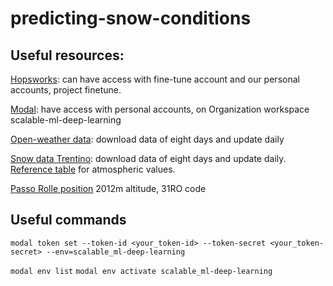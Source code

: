 # predicting-snow-conditions

## Useful resources:
[Hopsworks](https://www.hopsworks.ai/): can have access with fine-tune account and our personal accounts, project finetune.

[Modal](https://modal.com/): have access with personal accounts, on Organization workspace scalable-ml-deep-learning

[Open-weather data](https://open-meteo.com/en/docs#latitude=46.2979&longitude=11.7871&hourly=temperature_2m,relativehumidity_2m,dewpoint_2m,apparent_temperature,precipitation,rain,showers,snowfall,snow_depth,freezinglevel_height,visibility&models=best_match&daily=temperature_2m_max,temperature_2m_min,precipitation_sum,rain_sum,showers_sum,snowfall_sum,precipitation_hours&current_weather=true&timezone=auto&past_days=61): download data of eight days and update daily

[Snow data Trentino](https://dati.trentino.it/dataset/dati-recenti-dei-campi-neve/resource/0bbde12d-348d-43ea-8a30-078d59df5188): download data of eight days and update daily. [Reference table](http://content.meteotrentino.it/neve-ghiacci/Husky/mod1/legenda-mod1.pdf) for atmospheric values.

[Passo Rolle position](https://goo.gl/maps/G3Qw8WNvZ19ojKEK7) 2012m altitude, 31RO code

## Useful commands

`modal token set --token-id <your_token-id> --token-secret <your_token-secret> --env=scalable_ml-deep-learning`

`modal env list`
`modal env activate scalable_ml-deep-learning`
